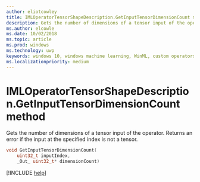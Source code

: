 ```yaml
---
author: eliotcowley
title: IMLOperatorTensorShapeDescription.GetInputTensorDimensionCount method
description: Gets the number of dimensions of a tensor input of the operator.
ms.author: elcowle
ms.date: 10/02/2018
ms.topic: article
ms.prod: windows
ms.technology: uwp
keywords: windows 10, windows machine learning, WinML, custom operators, GetInputTensorDimensionCount
ms.localizationpriority: medium
---
```


# IMLOperatorTensorShapeDescription.GetInputTensorDimensionCount method

Gets the number of dimensions of a tensor input of the operator. Returns an error if the input at the specified index is not a tensor.

```cpp
void GetInputTensorDimensionCount(
    uint32_t inputIndex, 
    _Out_ uint32_t* dimensionCount)
```

[!INCLUDE [help](../includes/get-help.md)]